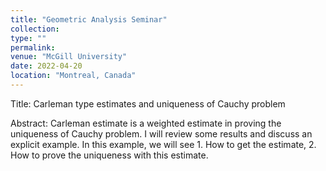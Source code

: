 ```yaml
---
title: "Geometric Analysis Seminar"
collection:
type: ""
permalink:
venue: "McGill University"
date: 2022-04-20
location: "Montreal, Canada"
---
```


Title: Carleman type estimates and uniqueness of Cauchy problem

Abstract: Carleman estimate is a weighted estimate in proving the uniqueness of Cauchy problem. I will review some results and discuss an explicit example. In this example, we will see 1. How to get the estimate, 2. How to prove the uniqueness with this estimate.

